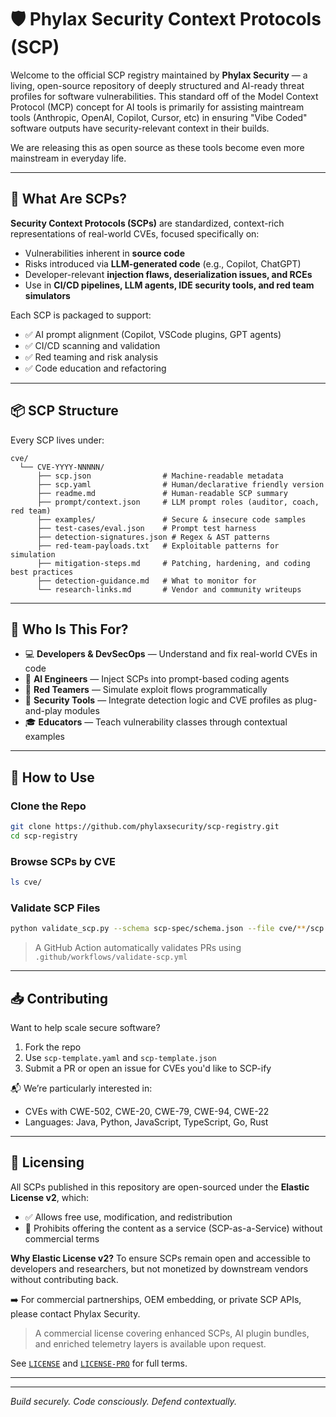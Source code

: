 # 🛡️ Phylax Security Context Protocols (SCP)

Welcome to the official SCP registry maintained by **Phylax Security** — a living, open-source repository of deeply structured and AI-ready threat profiles for software vulnerabilities. This standard off of the Model Context Protocol (MCP) concept for AI tools is primarily for assisting maintream tools (Anthropic, OpenAI, Copilot, Cursor, etc) in ensuring "Vibe Coded" software outputs have security-relevant context in their builds. 

We are releasing this as open source as these tools become even more mainstream in everyday life. 

---

## 📌 What Are SCPs?

**Security Context Protocols (SCPs)** are standardized, context-rich representations of real-world CVEs, focused specifically on:

* Vulnerabilities inherent in **source code**
* Risks introduced via **LLM-generated code** (e.g., Copilot, ChatGPT)
* Developer-relevant **injection flaws, deserialization issues, and RCEs**
* Use in **CI/CD pipelines, LLM agents, IDE security tools, and red team simulators**

Each SCP is packaged to support:

* ✅ AI prompt alignment (Copilot, VSCode plugins, GPT agents)
* ✅ CI/CD scanning and validation
* ✅ Red teaming and risk analysis
* ✅ Code education and refactoring

---

## 📦 SCP Structure

Every SCP lives under:

```
cve/
  └── CVE-YYYY-NNNNN/
      ├── scp.json                # Machine-readable metadata
      ├── scp.yaml                # Human/declarative friendly version
      ├── readme.md               # Human-readable SCP summary
      ├── prompt/context.json     # LLM prompt roles (auditor, coach, red team)
      ├── examples/               # Secure & insecure code samples
      ├── test-cases/eval.json    # Prompt test harness
      ├── detection-signatures.json # Regex & AST patterns
      ├── red-team-payloads.txt   # Exploitable patterns for simulation
      ├── mitigation-steps.md     # Patching, hardening, and coding best practices
      ├── detection-guidance.md   # What to monitor for
      └── research-links.md       # Vendor and community writeups
```

---

## 🔎 Who Is This For?

* 💻 **Developers & DevSecOps** — Understand and fix real-world CVEs in code
* 🤖 **AI Engineers** — Inject SCPs into prompt-based coding agents
* 🧪 **Red Teamers** — Simulate exploit flows programmatically
* 🧱 **Security Tools** — Integrate detection logic and CVE profiles as plug-and-play modules
* 🎓 **Educators** — Teach vulnerability classes through contextual examples

---

## 🧰 How to Use

### Clone the Repo

```bash
git clone https://github.com/phylaxsecurity/scp-registry.git
cd scp-registry
```

### Browse SCPs by CVE

```bash
ls cve/
```

### Validate SCP Files

```bash
python validate_scp.py --schema scp-spec/schema.json --file cve/**/scp.json
```

> A GitHub Action automatically validates PRs using `.github/workflows/validate-scp.yml`

---

## 📥 Contributing

Want to help scale secure software?

1. Fork the repo
2. Use `scp-template.yaml` and `scp-template.json`
3. Submit a PR or open an issue for CVEs you'd like to SCP-ify

📬 We’re particularly interested in:

* CVEs with CWE-502, CWE-20, CWE-79, CWE-94, CWE-22
* Languages: Java, Python, JavaScript, TypeScript, Go, Rust

---

## 🔐 Licensing

All SCPs published in this repository are open-sourced under the **Elastic License v2**, which:

* ✅ Allows free use, modification, and redistribution
* 🚫 Prohibits offering the content as a service (SCP-as-a-Service) without commercial terms

**Why Elastic License v2?**
To ensure SCPs remain open and accessible to developers and researchers, but not monetized by downstream vendors without contributing back.

➡️ For commercial partnerships, OEM embedding, or private SCP APIs, please contact Phylax Security.

> A commercial license covering enhanced SCPs, AI plugin bundles, and enriched telemetry layers is available upon request.

See [`LICENSE`](./LICENSE) and [`LICENSE-PRO`](./LICENSE-PRO) for full terms.

---



---

*Build securely. Code consciously. Defend contextually.*
